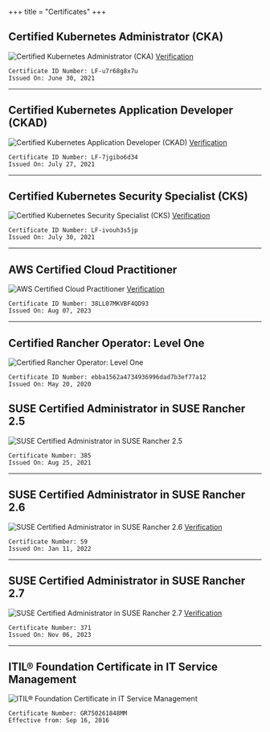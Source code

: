+++
title = "Certificates"
+++

## Certified Kubernetes Administrator (CKA)

![Certified Kubernetes Administrator (CKA)](https://cdn.support.tools/certs/matthew-mattox-certified-kubernetes-administrator-cka-certificate.jpg)
[Verification](https://www.credly.com/badges/3daa9de3-5628-44d7-a42b-b43dd8cf3860/public_url)

```code
Certificate ID Number: LF-u7r68g8x7u
Issued On: June 30, 2021
```

***

## Certified Kubernetes Application Developer (CKAD)

![Certified Kubernetes Application Developer (CKAD)](https://cdn.support.tools/certs/matthew-mattox-certified-kubernetes-application-developer-ckad-certificate.jpg)
[Verification](https://www.credly.com/badges/633c1aba-76b5-4249-995e-f12d9377e864/public_url)

```code
Certificate ID Number: LF-7jgibo6d34
Issued On: July 27, 2021
```

***

## Certified Kubernetes Security Specialist (CKS)

![Certified Kubernetes Security Specialist (CKS)](https://cdn.support.tools/certs/matthew-mattox-certified-kubernetes-security-specialist-cks-certificate.jpg)
[Verification](https://www.credly.com/badges/3b12a7e4-7f8b-4426-96b0-8da03ea4b9cf/public_url)

```code
Certificate ID Number: LF-ivouh3s5jp
Issued On: July 30, 2021
```

***

## AWS Certified Cloud Practitioner

![AWS Certified Cloud Practitioner](https://cdn.support.tools/certs/matthew-mattox-certified-aws-cloud-practitioner-certificate.jpg)
[Verification](https://www.credly.com/badges/a453d4d7-9bb0-4a96-80a6-f32463784659/public_url)

```code
Certificate ID Number: 38LL07MKVBF4QD93
Issued On: Aug 07, 2023
```

***

## Certified Rancher Operator: Level One

![Certified Rancher Operator: Level One](https://cdn.support.tools/certs/RancherCertificate2020.png)

```code
Certificate ID Number: ebba1562a4734936996dad7b3ef77a12
Issued On: May 20, 2020
```

## SUSE Certified Administrator in SUSE Rancher 2.5

![SUSE Certified Administrator in SUSE Rancher 2.5](https://cdn.support.tools/certs/matthew-mattox-suse-certified-administrator-in-suse-rancher-2-5.jpg)

```code
Certificate Number: 385
Issued On: Aug 25, 2021
```

***

## SUSE Certified Administrator in SUSE Rancher 2.6

![SUSE Certified Administrator in SUSE Rancher 2.6](https://cdn.support.tools/certs/matthew-mattox-suse-certified-administrator-in-suse-rancher-2-6.jpg)
[Verification](https://badges.suse.com/08e211ff-a569-42e6-8282-07a9072138d0)

```code
Certificate Number: 59
Issued On: Jan 11, 2022
```

***

## SUSE Certified Administrator in SUSE Rancher 2.7

![SUSE Certified Administrator in SUSE Rancher 2.7](https://cdn.support.tools/certs/matthew-mattox-suse-certified-administrator-in-suse-rancher-2-7.jpg)
[Verification](https://badges.suse.com/2eae2bf9-59d1-4c0a-ad35-adf10d982c9f)

```code
Certificate Number: 371
Issued On: Nov 06, 2023
```

***

## ITIL® Foundation Certificate in IT Service Management

![ITIL® Foundation Certificate in IT Service Management](https://cdn.support.tools/certs/images/ITIL_Certificate.jpg)

```code
Certificate Number: GR750261848MM
Effective from: Sep 16, 2016
```
